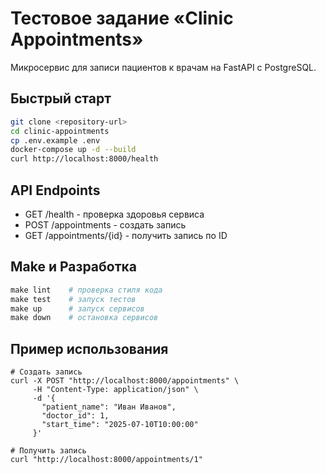 
# Тестовое задание «Clinic Appointments»

Микросервис для записи пациентов к врачам на FastAPI с PostgreSQL.

## Быстрый старт

```bash
git clone <repository-url>
cd clinic-appointments
cp .env.example .env
docker-compose up -d --build
curl http://localhost:8000/health
```

## API Endpoints
- GET /health - проверка здоровья сервиса
- POST /appointments - создать запись
- GET /appointments/{id} - получить запись по ID

## Make и Разработка
```makefile
make lint    # проверка стиля кода
make test    # запуск тестов
make up      # запуск сервисов
make down    # остановка сервисов
```

## Пример использования

```
# Создать запись
curl -X POST "http://localhost:8000/appointments" \
     -H "Content-Type: application/json" \
     -d '{
       "patient_name": "Иван Иванов",
       "doctor_id": 1,
       "start_time": "2025-07-10T10:00:00"
     }'

# Получить запись
curl "http://localhost:8000/appointments/1"

```